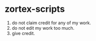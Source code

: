 # zortex-scripts

1. do not claim credit for any of my work.
2. do not edit my work too much.
3. give credit.
